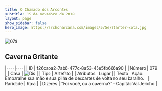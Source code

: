 ```yaml
---
title: O Chamado dos Arcontes
subtitle: 15 de novembro de 2018
layout: page
show_sidebar: false
hero_image: https://archonarcana.com/images/5/5e/Starter-cota.jpg
---
```


![079](https://cdn.keyforgegame.com/media/card_front/pt/341_079_WQCG263H8RWW_pt.png)

## Caverna Gritante

|----|----|
| ID | f26caba2-7ab6-477c-8a53-45e5fb666a90 |
| Número | 079 |
| Casa | ![Dis](https://archonarcana.com/images/thumb/e/e8/Dis.png/22px-Dis.png "Dis") |
| Tipo | Artefato |
| Atributos | Lugar |
| Texto | Ação: Embaralhe sua mão e sua pilha de descartes de volta no seu baralho. |
| Raridade | Rara |
| Dizeres | ”Foi você, ou a caverna?” – Capitão Val Jericho |
